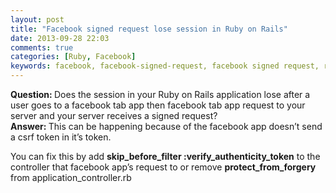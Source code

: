```yaml
---
layout: post
title: "Facebook signed request lose session in Ruby on Rails"
date: 2013-09-28 22:03
comments: true
categories: [Ruby, Facebook]
keywords: facebook, facebook-signed-request, facebook signed request, ruby, ruby on rails, rails, facebook signed request lose session in ruby on rails
---
```


<p>
  <strong>Question: </strong> Does the session in your Ruby on Rails application lose after a user goes to a facebook tab app then facebook tab app request to your server and your server receives a signed request?<br/>
  <strong>Answer: </strong> This can be happening because of the facebook app doesn’t send a csrf token in it’s token.
</p>

<p>
  You can fix this by add <strong>skip_before_filter :verify_authenticity_token</strong> to the controller that facebook app’s request to or remove <strong>protect_from_forgery</strong> from application_controller.rb
</p>